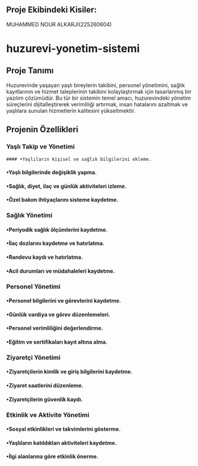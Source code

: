 ## Proje Ekibindeki Kisiler:

MUHAMMED NOUR ALKARJI(225260604)

# huzurevi-yonetim-sistemi

## Proje Tanımı

Huzurevinde yaşayan yaşlı bireylerin takibini, personel yönetimini, sağlık kayıtlarının ve hizmet taleplerinin takibini kolaylaştırmak için tasarlanmış bir yazılım çözümüdür. Bu tür bir sistemin temel amacı, huzurevindeki yönetim süreçlerini dijitalleştirerek verimliliği artırmak, insan hatalarını azaltmak ve yaşlılara sunulan hizmetlerin kalitesini yükseltmektir.

## Projenin Özellikleri

### Yaşlı Takip ve Yönetimi

    #### •Yaşlıların kişisel ve sağlık bilgilerini ekleme.                                                           

#### •Yaşlı bilgilerinde değişiklik yapma.                                                           

#### •Sağlık, diyet, ilaç ve günlük aktiviteleri izleme.                                                           

#### •Özel bakım ihtiyaçlarını sisteme kaydetme.                                                           

### Sağlık Yönetimi

#### •Periyodik sağlık ölçümlerini kaydetme.

#### •İlaç dozlarını kaydetme ve hatırlatma.

#### •Randevu kaydı ve hatırlatma.

#### •Acil durumları ve müdahaleleri kaydetme.

### Personel Yönetimi

#### •Personel bilgilerini ve görevlerini kaydetme.

#### •Günlük vardiya ve görev düzenlemeleri.

#### •Personel verimliliğini değerlendirme.

#### •Eğitim ve sertifikaları kayıt altına alma.

### Ziyaretçi Yönetimi

#### •Ziyaretçilerin kimlik ve giriş bilgilerini kaydetme.

#### •Ziyaret saatlerini düzenleme.

#### •Ziyaretçilerin güvenlik kaydı.

### Etkinlik ve Aktivite Yönetimi

#### •Sosyal etkinlikleri ve takvimlerini gösterme.

#### •Yaşlıların katıldıkları aktiviteleri kaydetme.

#### •İlgi alanlarına göre etkinlik önerme.

